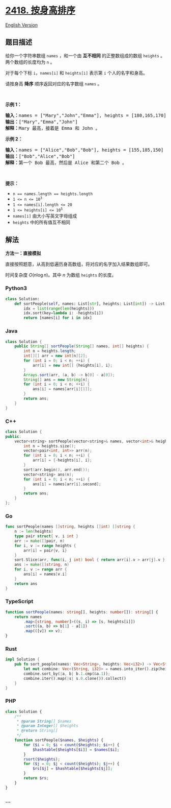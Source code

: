 # [2418. 按身高排序](https://leetcode.cn/problems/sort-the-people)

[English Version](/solution/2400-2499/2418.Sort%20the%20People/README_EN.md)

## 题目描述

<!-- 这里写题目描述 -->

<p>给你一个字符串数组 <code>names</code> ，和一个由 <strong>互不相同</strong> 的正整数组成的数组 <code>heights</code> 。两个数组的长度均为 <code>n</code> 。</p>

<p>对于每个下标 <code>i</code>，<code>names[i]</code> 和 <code>heights[i]</code> 表示第 <code>i</code> 个人的名字和身高。</p>

<p>请按身高 <strong>降序</strong> 顺序返回对应的名字数组 <code>names</code> 。</p>

<p>&nbsp;</p>

<p><strong>示例 1：</strong></p>

<pre><strong>输入：</strong>names = ["Mary","John","Emma"], heights = [180,165,170]
<strong>输出：</strong>["Mary","Emma","John"]
<strong>解释：</strong>Mary 最高，接着是 Emma 和 John 。
</pre>

<p><strong>示例 2：</strong></p>

<pre><strong>输入：</strong>names = ["Alice","Bob","Bob"], heights = [155,185,150]
<strong>输出：</strong>["Bob","Alice","Bob"]
<strong>解释：</strong>第一个 Bob 最高，然后是 Alice 和第二个 Bob 。
</pre>

<p>&nbsp;</p>

<p><strong>提示：</strong></p>

<ul>
	<li><code>n == names.length == heights.length</code></li>
	<li><code>1 &lt;= n &lt;= 10<sup>3</sup></code></li>
	<li><code>1 &lt;= names[i].length &lt;= 20</code></li>
	<li><code>1 &lt;= heights[i] &lt;= 10<sup>5</sup></code></li>
	<li><code>names[i]</code> 由大小写英文字母组成</li>
	<li><code>heights</code> 中的所有值互不相同</li>
</ul>

## 解法

<!-- 这里可写通用的实现逻辑 -->

**方法一：直接模拟**

直接按照题意，从高到低遍历身高数组，将对应的名字加入结果数组即可。

时间复杂度 $O(n\log n)$。其中 $n$ 为数组 `heights` 的长度。

<!-- tabs:start -->

### **Python3**

<!-- 这里可写当前语言的特殊实现逻辑 -->

```python
class Solution:
    def sortPeople(self, names: List[str], heights: List[int]) -> List[str]:
        idx = list(range(len(heights)))
        idx.sort(key=lambda i: -heights[i])
        return [names[i] for i in idx]
```

### **Java**

<!-- 这里可写当前语言的特殊实现逻辑 -->

```java
class Solution {
    public String[] sortPeople(String[] names, int[] heights) {
        int n = heights.length;
        int[][] arr = new int[n][2];
        for (int i = 0; i < n; ++i) {
            arr[i] = new int[] {heights[i], i};
        }
        Arrays.sort(arr, (a, b) -> b[0] - a[0]);
        String[] ans = new String[n];
        for (int i = 0; i < n; ++i) {
            ans[i] = names[arr[i][1]];
        }
        return ans;
    }
}
```

### **C++**

```cpp
class Solution {
public:
    vector<string> sortPeople(vector<string>& names, vector<int>& heights) {
        int n = heights.size();
        vector<pair<int, int>> arr(n);
        for (int i = 0; i < n; ++i) {
            arr[i] = {-heights[i], i};
        }
        sort(arr.begin(), arr.end());
        vector<string> ans(n);
        for (int i = 0; i < n; ++i) {
            ans[i] = names[arr[i].second];
        }
        return ans;
    }
};
```

### **Go**

```go
func sortPeople(names []string, heights []int) []string {
	n := len(heights)
	type pair struct{ v, i int }
	arr := make([]pair, n)
	for i, v := range heights {
		arr[i] = pair{v, i}
	}
	sort.Slice(arr, func(i, j int) bool { return arr[i].v > arr[j].v })
	ans := make([]string, n)
	for i, v := range arr {
		ans[i] = names[v.i]
	}
	return ans
}
```

### **TypeScript**

```ts
function sortPeople(names: string[], heights: number[]): string[] {
    return names
        .map<[string, number]>((s, i) => [s, heights[i]])
        .sort((a, b) => b[1] - a[1])
        .map(([v]) => v);
}
```

### **Rust**

```rust
impl Solution {
    pub fn sort_people(names: Vec<String>, heights: Vec<i32>) -> Vec<String> {
        let mut combine: Vec<(String, i32)> = names.into_iter().zip(heights.into_iter()).collect();
        combine.sort_by(|a, b| b.1.cmp(&a.1));
        combine.iter().map(|s| s.0.clone()).collect()
    }
}
```

### **PHP**

```php
class Solution {
    /**
     * @param String[] $names
     * @param Integer[] $heights
     * @return String[]
     */
    function sortPeople($names, $heights) {
        for ($i = 0; $i < count($heights); $i++) {
            $hashtable[$heights[$i]] = $names[$i];
        }
        rsort($heights);
        for ($j = 0; $j < count($heights); $j++) {
            $rs[$j] = $hashtable[$heights[$j]];
        }
        return $rs;
    }
}
```

### **...**

```

```

<!-- tabs:end -->
